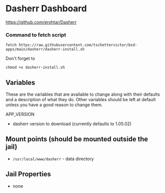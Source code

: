# Dasherr Dashboard
https://github.com/erohtar/Dasherr

### Command to fetch script
```
fetch https://raw.githubusercontent.com/tschettervictor/bsd-apps/main/dasherr/dasherr-install.sh
```

Don't forget to
```
chmod +x dasherr-install.sh
```

## Variables
These are the variables that are available to change along with their defaults and a description of what they do. Other variables should be left at default unless you have a good reason to change them.

APP_VERSION
- dasherr version to download (currently defaults to 1.05.02)

## Mount points (should be mounted outside the jail)
- `/usr/local/www/dasherr` - data directory

## Jail Properties
- none

